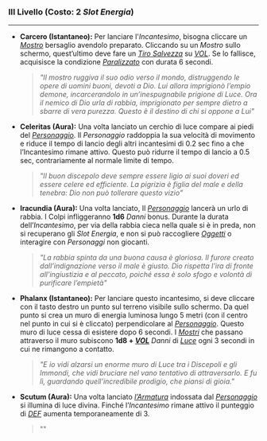 ###	III Livello (Costo: 2 *Slot Energia*)
---
*	**Carcero (Istantaneo):** Per lanciare l'*Incantesimo*, bisogna cliccare un [*Mostro*](..\..\mostri.md) bersaglio avendolo preparato. Cliccando su un *Mostro* sullo schermo, quest’ultimo deve fare un [*Tiro Salvezza*](..\..\combattimento\tiri-salvezza.md) su [*VOL*](..\..\mostri\caratteristiche.md). Se lo fallisce, acquisisce la condizione [*Paralizzato*](..\..\condizioni.md) con durata 6 secondi.
    >*"Il mostro ruggiva il suo odio verso il mondo, distruggendo le opere di uomini buoni, devoti a Dio. Lui allora imprigionò l’empio demone, incarcerandolo in un’inespugnabile prigione di Luce. Ora il nemico di Dio urla di rabbia, imprigionato per sempre dietro a sbarre di vera purezza. Questo è il destino di chi si oppone a Lui"*

*	**Celeritas (Aura):** Una volta lanciato un cerchio di luce compare ai piedi del [*Personaggio*](..\..\personaggio.md). Il *Personaggio* raddoppia la sua velocità di movimento e riduce il tempo di lancio degli altri incantesimi di 0.2 sec fino a che l’Incantesimo rimane attivo. Questo può ridurre il tempo di lancio a 0.5 sec, contrariamente al normale limite di tempo. 
    >*"Il buon discepolo deve sempre essere ligio ai suoi doveri ed essere celere ed efficiente. La pigrizia è figlia del male e della tenebra: Dio non può tollerare questo vizio"*

*	**Iracundia (Aura):** Una volta lanciato, Il [*Personaggio*](..\..\personaggio.md) lancerà un urlo di rabbia. I Colpi infliggeranno **1d6** *Danni* bonus. Durante la durata dell’*Incantesimo*, per via della rabbia cieca nella quale si è in preda, non si recuperano gli *Slot Energia*, e non si può raccogliere [*Oggetti*](..\..\oggetti.md)  o interagire con *Personaggi* non giocanti.
    >*"La rabbia spinta da una buona causa è gloriosa. Il furore creato dall’indignazione verso il male è giusto. Dio rispetta l’ira di fronte all’ingiustizia e al peccato, poiché essa è solo sfogo e volontà di purificare l’empietà"*

*	**Phalanx (Istantaneo):** Per lanciare questo incantesimo, si deve cliccare con il tasto destro un punto sul terreno visibile sullo schermo. Da quel punto si crea un muro di energia luminosa lungo 5 metri (con il centro nel punto in cui si è cliccato) perpendicolare al [*Personaggio*](..\..\personaggio.md). Questo muro di luce cessa di esistere dopo 6 secondi. I [*Mostri*](..\..\mostri.md) che passano attraverso il muro subiscono **1d8 + [*VOL*](..\..\personaggio\caratteristiche.md)** *Danni* di [*Luce*](..\..\combattimento\attacco.md) ogni 3 secondi in cui ne rimangono a contatto. 
    >*"E io vidi alzarsi un enorme muro di Luce tra i Discepoli e gli Immondi, che vidi bruciare nel vano tentativo di attraversarlo. E fu lì, guardando quell’incredibile prodigio, che piansi di gioia."*

*	**Scutum (Aura):** Una volta lanciato [*l’Armatura*](..\..\oggetti\equipaggiabili.md) indossata dal [*Personaggio*](..\..\personaggio.md) si illumina di luce divina. Finché l’*Incantesimo* rimane attivo il punteggio di [*DEF*](..\..\combattimento\difesa.md) aumenta temporaneamente di 3. 
    >""